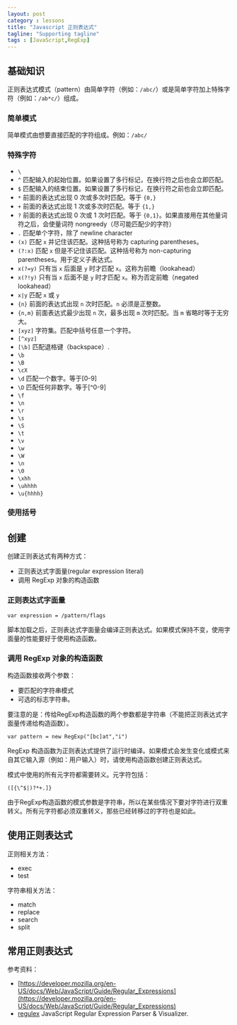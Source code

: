 ```yaml
---
layout: post
category : lessons
title: "Javascript 正则表达式"
tagline: "Supporting tagline"
tags : [JavaScript,RegExp]
---
```


## 基础知识
正则表达式模式（pattern）由简单字符（例如：`/abc/`）或是简单字符加上特殊字符（例如：`/ab*c/`）组成。

### 简单模式

简单模式由想要直接匹配的字符组成。例如：`/abc/`

### 特殊字符

- `\`
- `^` 匹配输入的起始位置。如果设置了多行标记，在换行符之后也会立即匹配。
- `$` 匹配输入的结束位置。如果设置了多行标记，在换行符之前也会立即匹配。
- `*` 前面的表达式出现 0 次或多次时匹配。等于 `{0,}`
- `+` 前面的表达式出现 1 次或多次时匹配。等于 `{1,}`
- `?` 前面的表达式出现 0 次或 1 次时匹配。等于 `{0,1}`。如果直接用在其他量词符之后，会使量词符 nongreedy（尽可能匹配少的字符）
- `.` 匹配单个字符，除了 newline character
- `(x)` 匹配 `x` 并记住该匹配。这种括号称为 capturing parentheses。
- `(?:x)` 匹配 `x` 但是不记住该匹配。这种括号称为  non-capturing parentheses。用于定义子表达式。
- `x(?=y)` 只有当 `x` 后面是 `y` 时才匹配 `x`。这称为前瞻（lookahead）
- `x(?!y)` 只有当 `x` 后面不是 `y` 时才匹配 `x`。称为否定前瞻（negated lookahead）
- `x|y` 匹配 `x` 或 `y`
- `{n}` 前面的表达式出现 `n` 次时匹配。`n` 必须是正整数。
- `{n,m}` 前面表达式最少出现 `n` 次，最多出现 `m` 次时匹配。当 `m` 省略时等于无穷大。
- `[xyz]` 字符集。匹配中括号任意一个字符。
- `[^xyz]`
- `[\b]` 匹配退格键（backspace）.
- `\b` 
- `\B`
- `\cX`
- `\d` 匹配一个数字。等于[0-9]
- `\D` 匹配任何非数字。等于[^0-9]
- `\f`
- `\n`
- `\r`
- `\s`
- `\S`
- `\t`
- `\v`
- `\w`
- `\W`
- `\n`
- `\0`
- `\xhh`
- `\uhhhh`
- `\u{hhhh}`

### 使用括号

## 创建

创建正则表达式有两种方式：

- 正则表达式字面量(regular expression literal)
- 调用 RegExp 对象的构造函数

### 正则表达式字面量

```
var expression = /pattern/flags
```

脚本加载之后，正则表达式字面量会编译正则表达式。如果模式保持不变，使用字面量的性能要好于使用构造函数。

### 调用 RegExp 对象的构造函数
构造函数接收两个参数：

- 要匹配的字符串模式
- 可选的标志字符串。

要注意的是：传给RegExp构造函数的两个参数都是字符串（不能把正则表达式字面量传递给构造函数）。

```
var pattern = new RegExp("[bc]at","i")
```

RegExp 构造函数为正则表达式提供了运行时编译。如果模式会发生变化或模式来自其它输入源（例如：用户输入）时，请使用构造函数创建正则表达式。

模式中使用的所有元字符都需要转义。元字符包括：

```
([{\^$|)?*+.]}
```

由于RegExp构造函数的模式参数是字符串，所以在某些情况下要对字符进行双重转义。所有元字符都必须双重转义，那些已经转移过的字符也是如此。



## 使用正则表达式
正则相关方法：

- exec
- test

字符串相关方法：

- match
- replace
- search
- split


## 常用正则表达式

参考资料：

- [https://developer.mozilla.org/en-US/docs/Web/JavaScript/Guide/Regular_Expressions](https://developer.mozilla.org/en-US/docs/Web/JavaScript/Guide/Regular_Expressions)
- [regulex](https://github.com/JexCheng/regulex) JavaScript Regular Expression Parser & Visualizer.